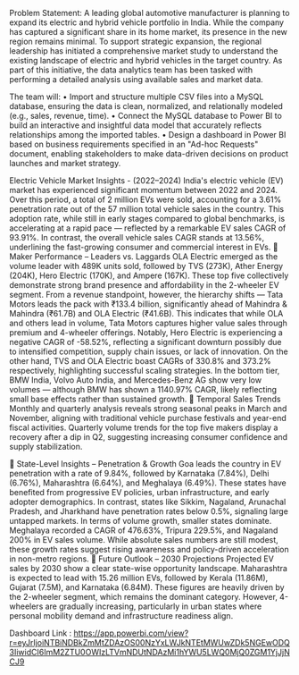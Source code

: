 Problem Statement:
A leading global automotive manufacturer is planning to expand its electric and hybrid vehicle portfolio in India. While the company has captured a significant share in its home market, its presence in the new region remains minimal. To support strategic expansion, the regional leadership has initiated a comprehensive market study to understand the existing landscape of electric and hybrid vehicles in the target country.
As part of this initiative, the data analytics team has been tasked with performing a detailed analysis using available sales and market data. 

The team will:
•	Import and structure multiple CSV files into a MySQL database, ensuring the data is clean, normalized, and relationally modeled (e.g., sales, revenue, time).
•	Connect the MySQL database to Power BI to build an interactive and insightful data model that accurately reflects relationships among the imported tables.
•	Design a dashboard in Power BI based on business requirements specified in an "Ad-hoc Requests" document, enabling stakeholders to make data-driven decisions on product launches and market strategy.

Electric Vehicle Market Insights - (2022–2024)
India's electric vehicle (EV) market has experienced significant momentum between 2022 and 2024. Over this period, a total of 2 million EVs were sold, accounting for a 3.61% penetration rate out of the 57 million total vehicle sales in the country. This adoption rate, while still in early stages compared to global benchmarks, is accelerating at a rapid pace — reflected by a remarkable EV sales CAGR of 93.91%. In contrast, the overall vehicle sales CAGR stands at 13.56%, underlining the fast-growing consumer and commercial interest in EVs.
🔹 Maker Performance – Leaders vs. Laggards
OLA Electric emerged as the volume leader with 489K units sold, followed by TVS (273K), Ather Energy (204K), Hero Electric (170K), and Ampere (167K). These top five collectively demonstrate strong brand presence and affordability in the 2-wheeler EV segment. From a revenue standpoint, however, the hierarchy shifts — Tata Motors leads the pack with ₹133.4 billion, significantly ahead of Mahindra & Mahindra (₹61.7B) and OLA Electric (₹41.6B). This indicates that while OLA and others lead in volume, Tata Motors captures higher value sales through premium and 4-wheeler offerings.
Notably, Hero Electric is experiencing a negative CAGR of -58.52%, reflecting a significant downturn possibly due to intensified competition, supply chain issues, or lack of innovation. On the other hand, TVS and OLA Electric boast CAGRs of 330.8% and 373.2% respectively, highlighting successful scaling strategies. In the bottom tier, BMW India, Volvo Auto India, and Mercedes-Benz AG show very low volumes — although BMW has shown a 1140.97% CAGR, likely reflecting small base effects rather than sustained growth.
🔹 Temporal Sales Trends
Monthly and quarterly analysis reveals strong seasonal peaks in March and November, aligning with traditional vehicle purchase festivals and year-end fiscal activities. Quarterly volume trends for the top five makers display a recovery after a dip in Q2, suggesting increasing consumer confidence and supply stabilization.


🔹 State-Level Insights – Penetration & Growth
Goa leads the country in EV penetration with a rate of 9.84%, followed by Karnataka (7.84%), Delhi (6.76%), Maharashtra (6.64%), and Meghalaya (6.49%). These states have benefited from progressive EV policies, urban infrastructure, and early adopter demographics. In contrast, states like Sikkim, Nagaland, Arunachal Pradesh, and Jharkhand have penetration rates below 0.5%, signaling large untapped markets.
In terms of volume growth, smaller states dominate. Meghalaya recorded a CAGR of 476.63%, Tripura 229.5%, and Nagaland 200% in EV sales volume. While absolute sales numbers are still modest, these growth rates suggest rising awareness and policy-driven acceleration in non-metro regions.
🔹 Future Outlook – 2030 Projections
Projected EV sales by 2030 show a clear state-wise opportunity landscape. Maharashtra is expected to lead with 15.26 million EVs, followed by Kerala (11.86M), Gujarat (7.5M), and Karnataka (6.84M). These figures are heavily driven by the 2-wheeler segment, which remains the dominant category. However, 4-wheelers are gradually increasing, particularly in urban states where personal mobility demand and infrastructure readiness align.

Dashboard Link : https://app.powerbi.com/view?r=eyJrIjoiNTBiNDBkZmMtZDAzOS00NzYxLWJkNTEtMWUwZDk5NGEwODQ3IiwidCI6ImM2ZTU0OWIzLTVmNDUtNDAzMi1hYWU5LWQ0MjQ0ZGM1YjJjNCJ9

